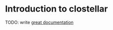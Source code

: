 # Introduction to clostellar

TODO: write [great documentation](http://jacobian.org/writing/what-to-write/)
